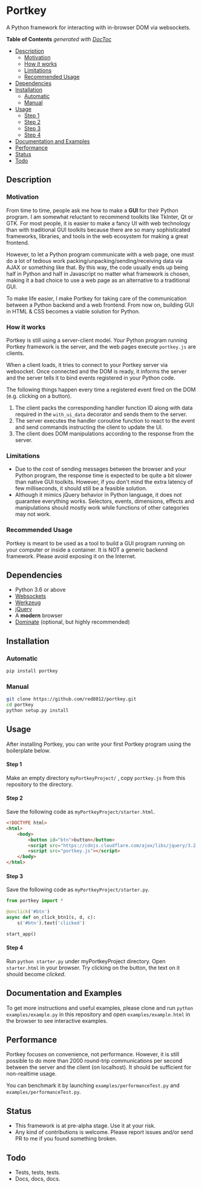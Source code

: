 # Portkey

A Python framework for interacting with in-browser DOM via websockets.

<!-- START doctoc generated TOC please keep comment here to allow auto update -->
<!-- DON'T EDIT THIS SECTION, INSTEAD RE-RUN doctoc TO UPDATE -->
**Table of Contents**  *generated with [DocToc](https://github.com/thlorenz/doctoc)*

- [Description](#description)
  - [Motivation](#motivation)
  - [How it works](#how-it-works)
  - [Limitations](#limitations)
  - [Recommended Usage](#recommended-usage)
- [Dependencies](#dependencies)
- [Installation](#installation)
  - [Automatic](#automatic)
  - [Manual](#manual)
- [Usage](#usage)
    - [Step 1](#step-1)
    - [Step 2](#step-2)
    - [Step 3](#step-3)
    - [Step 4](#step-4)
- [Documentation and Examples](#documentation-and-examples)
- [Performance](#performance)
- [Status](#status)
- [Todo](#todo)

<!-- END doctoc generated TOC please keep comment here to allow auto update -->

## Description

### Motivation

From time to time, people ask me how to make a **GUI** for their Python program. I am somewhat reluctant to recommend toolkits like TkInter, Qt or GTK. For most people, it is easier to make a fancy UI with web technology than with traditional GUI toolkits because there are so many sophisticated frameworks, libraries, and tools in the web ecosystem for making a great frontend. 

However, to let a Python program communicate with a web page, one must do a lot of tedious work packing/unpacking/sending/receiving data via AJAX or something like that. By this way, the code usually ends up being half in Python and half in Javascript no matter what framework is chosen, making it a bad choice to use a web page as an alternative to a traditional GUI.

To make life easier, I make Portkey for taking care of the communication between a Python backend and a web frontend. From now on, building GUI in HTML & CSS becomes a viable solution for Python. 

### How it works

Portkey is still using a server-client model. Your Python program running Portkey framework is the server, and the web pages execute `portkey.js` are clients.

When a client loads, it tries to connect to your Portkey server via websocket. Once connected and the DOM is ready, it informs the server and the server tells it to bind events registered in your Python code.

The following things happen every time a registered event fired on the DOM (e.g. clicking on a button).

1. The client packs the corresponding handler function ID along with data required in the  `with_ui_data` decorator and sends them to the server.
2. The server executes the handler coroutine function to react to the event and send commands instructing the client to update the UI.
3. The client does DOM manipulations according to the response from the server.

### Limitations

* Due to the cost of sending messages between the browser and your Python program, the response time is expected to be quite a bit slower than native GUI toolkits. However, if you don't mind the extra latency of few milliseconds, it should still be a feasible solution.
* Although it mimics jQuery behavior in Python language, it does not guarantee everything works. Selectors, events, dimensions, effects and manipulations should mostly work while functions of other categories may not work.



### Recommended Usage

Portkey is meant to be used as a tool to build a GUI program running on your computer or inside a container. It is NOT a generic backend framework. Please avoid exposing it on the Internet.



## Dependencies

* Python 3.6 or above
* [Websockets](https://websockets.readthedocs.io/en/stable/)
* [Werkzeug](http://werkzeug.pocoo.org)
* [jQuery](http://jquery.com)
* A **modern** browser
* [Dominate](https://github.com/Knio/dominate) (optional, but highly recommended)



## Installation

### Automatic

```sh
pip install portkey
```

### Manual

```sh
git clone https://github.com/red8012/portkey.git
cd portkey
python setup.py install
```



## Usage

After installing Portkey, you can write your first Portkey program using the boilerplate below.

#### Step 1

Make an empty directory `myPortkeyProject/` , copy `portkey.js` from this repository to the directory.

#### Step 2

Save the following code as `myPortkeyProject/starter.html`.

```html
<!DOCTYPE html>
<html>
    <body>
        <button id="btn">button</button>
        <script src="https://cdnjs.cloudflare.com/ajax/libs/jquery/3.2.1/jquery.min.js"></script>
        <script src="portkey.js"></script>
    </body>
</html>
```

#### Step 3

Save the following code as `myPortkeyProject/starter.py`.

```Python
from portkey import *

@onclick('#btn')
async def on_click_btn1(s, d, c):
    s('#btn').text('clicked')

start_app()
```

#### Step 4

Run `python starter.py` under myPortkeyProject directory. Open `starter.html` in your browser. Try clicking on the button, the text on it should become *clicked*.

## Documentation and Examples

To get more instructions and useful examples, please clone and run `python examples/example.py` in this repository and open `examples/example.html` in the browser to see interactive examples.

## Performance

Portkey focuses on convenience, not performance. However, it is still possible to do more than 2000 round-trip communications per second between the server and the client (on localhost). It should be sufficient for non-realtime usage.

You can benchmark it by launching `examples/performanceTest.py` and `examples/performanceTest.py`.

## Status

* This framework is at pre-alpha stage. Use it at your risk.
* Any kind of contributions is welcome. Please report issues and/or send PR to me if you found something broken.



## Todo

* Tests, tests, tests.
* Docs, docs, docs.

